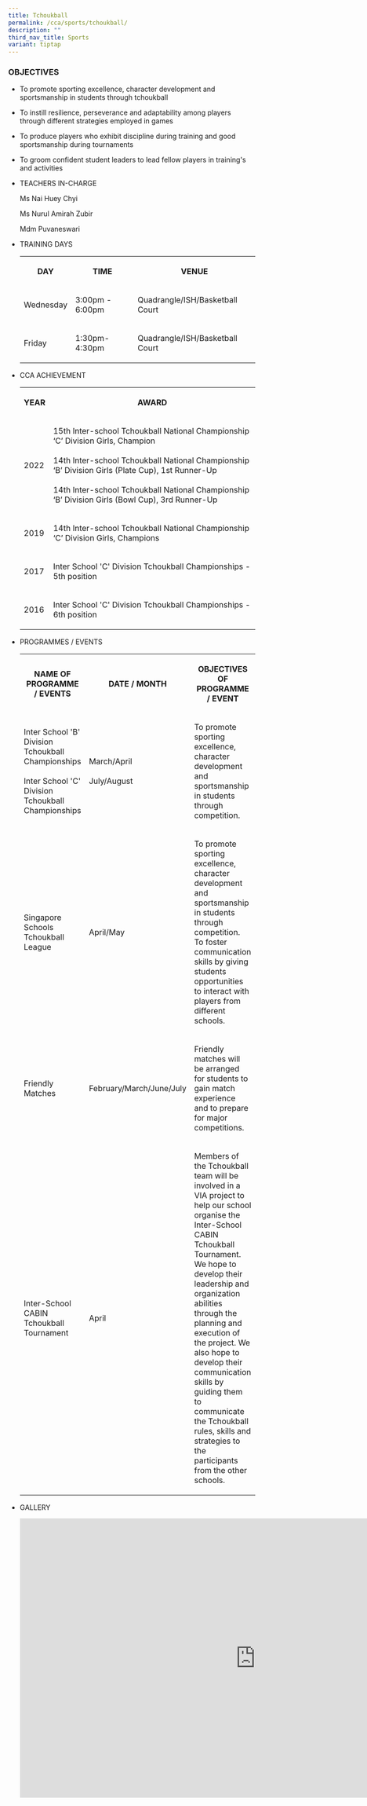 ```yaml
---
title: Tchoukball
permalink: /cca/sports/tchoukball/
description: ""
third_nav_title: Sports
variant: tiptap
---
```

<h3>OBJECTIVES</h3><ul data-tight="true" class="tight"><li><p>To promote sporting excellence, character development and sportsmanship in students through tchoukball&nbsp; &nbsp; &nbsp;</p></li><li><p>To instill resilience, perseverance and adaptability among players through different strategies employed in games&nbsp;</p></li><li><p>To produce players who exhibit discipline during training and good sportsmanship during tournaments&nbsp;</p></li><li><p>To groom confident student leaders to lead fellow players in training's and activities</p></li></ul><ul><li><p>TEACHERS IN-CHARGE</p><p>Ms Nai Huey Chyi</p><p>Ms Nurul Amirah Zubir</p><p>Mdm Puvaneswari</p></li><li><p>TRAINING DAYS</p><p></p><table><tbody><tr><th rowspan="1" colspan="1"><p>DAY </p></th><th rowspan="1" colspan="1"><p>TIME</p></th><th rowspan="1" colspan="1"><p>VENUE</p></th></tr><tr><td rowspan="1" colspan="1"><p>Wednesday</p></td><td rowspan="1" colspan="1"><p>3:00pm - 6:00pm</p></td><td rowspan="1" colspan="1"><p>Quadrangle/ISH/Basketball Court</p></td></tr><tr><td rowspan="1" colspan="1"><p>Friday</p></td><td rowspan="1" colspan="1"><p>1:30pm-4:30pm</p></td><td rowspan="1" colspan="1"><p>Quadrangle/ISH/Basketball Court<br></p></td></tr></tbody></table></li><li><p>CCA ACHIEVEMENT</p><p></p><table><tbody><tr><th rowspan="1" colspan="1"><p>YEAR</p></th><th rowspan="1" colspan="1"><p>AWARD</p></th></tr><tr><td rowspan="1" colspan="1"><p>2022</p></td><td rowspan="1" colspan="1"><p>15th Inter-school Tchoukball National Championship ‘C’ Division Girls, Champion<br><br>14th Inter-school Tchoukball National Championship ‘B’ Division Girls (Plate Cup), 1st Runner-Up<br><br>14th Inter-school Tchoukball National Championship ‘B’ Division Girls (Bowl Cup), 3rd Runner-Up</p></td></tr><tr><td rowspan="1" colspan="1"><p>2019</p></td><td rowspan="1" colspan="1"><p>14th Inter-school Tchoukball National Championship ‘C’ Division Girls, Champions</p></td></tr><tr><td rowspan="1" colspan="1"><p>2017</p></td><td rowspan="1" colspan="1"><p>Inter School 'C' Division Tchoukball Championships - 5th position<br></p></td></tr><tr><td rowspan="1" colspan="1"><p>2016</p></td><td rowspan="1" colspan="1"><p>Inter School 'C' Division Tchoukball Championships - 6th position</p></td></tr></tbody></table><p></p></li><li><p>PROGRAMMES / EVENTS</p><p></p><table><tbody><tr><th rowspan="1" colspan="1"><p>NAME OF PROGRAMME / EVENTS</p></th><th rowspan="1" colspan="1"><p>DATE / MONTH</p></th><th rowspan="1" colspan="1"><p>OBJECTIVES OF PROGRAMME / EVENT</p></th></tr><tr><td rowspan="1" colspan="1"><p>Inter School 'B' Division Tchoukball Championships<br><br>Inter School 'C' Division Tchoukball Championships</p></td><td rowspan="1" colspan="1"><p>March/April<br><br>July/August</p></td><td rowspan="1" colspan="1"><p>To promote sporting excellence, character development and sportsmanship in students through competition.</p></td></tr><tr><td rowspan="1" colspan="1"><p>Singapore Schools Tchoukball League<br></p></td><td rowspan="1" colspan="1"><p>April/May</p></td><td rowspan="1" colspan="1"><p>To promote sporting excellence, character development and sportsmanship in students through competition. <br>To foster communication skills by giving students opportunities to interact with players from different schools.</p></td></tr><tr><td rowspan="1" colspan="1"><p>Friendly Matches</p></td><td rowspan="1" colspan="1"><p>February/March/June/July</p></td><td rowspan="1" colspan="1"><p>Friendly matches will be arranged for students to gain match experience and to prepare for major competitions.<br></p></td></tr><tr><td rowspan="1" colspan="1"><p>Inter-School CABIN Tchoukball Tournament</p></td><td rowspan="1" colspan="1"><p>April</p></td><td rowspan="1" colspan="1"><p>Members of the Tchoukball team will be involved in a VIA project to help our school organise the Inter-School CABIN Tchoukball Tournament. We hope to develop their leadership and organization abilities through the planning and execution of the project. We also hope to develop their communication skills by guiding them to communicate the Tchoukball rules, skills and strategies to the participants from the other schools.</p></td></tr></tbody></table></li><li><p>GALLERY</p><p></p><div class="iframe-wrapper"><iframe height="569" width="960" allowfullscreen="true" frameborder="0" src="https://docs.google.com/presentation/d/e/2PACX-1vRzHWXOfEDyHKRFU3mWrsGcM67NCyxLlp0PbdZPyV_7jXtLa4nZA4nDnfjuxET5nKqLPYFzVERdgu2Y/embed?start=true&amp;loop=true&amp;delayms=3000"></iframe></div><p></p></li></ul><p></p>